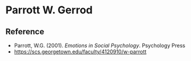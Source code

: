 # Parrott W. Gerrod

## Reference

- Parrott, W.G. (2001). *Emotions in Social Psychology*. Psychology Press
- https://scs.georgetown.edu/faculty/4120910/w-parrott